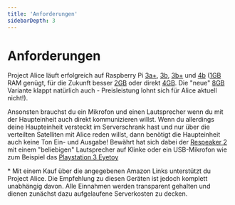 ```yaml
---
title: 'Anforderungen'
sidebarDepth: 3
---
```


# Anforderungen

Project Alice läuft erfolgreich auf Raspberry Pi [3a+](https://amzn.to/3jImMdk), [3b](https://amzn.to/2FbZmy9), [3b+](https://amzn.to/3nuQhBO) und [4b](https://amzn.to/33EeA8o) ([1GB](https://amzn.to/3lu5JvZ) RAM genügt, für die Zukunft besser [2GB](https://amzn.to/34BSSBd) oder direkt [4GB](https://amzn.to/33EeA8o). Die "neue" [8GB](https://amzn.to/34HMxEC) Variante klappt natürlich auch - Preisleistung lohnt sich für Alice aktuell nicht!).



Ansonsten brauchst du ein Mikrofon und einen Lautsprecher wenn du mit der Haupteinheit auch direkt kommunizieren willst. Wenn du allerdings deine Haupteinheit versteckt im Serverschrank hast und nur über die verteilten Satelliten mit Alice reden willst, dann benötigt die Haupteinheit auch keine Ton Ein- und Ausgabe!
Bewährt hat sich dabei der [Respeaker 2](https://amzn.to/30Ju7lz) mit einem "beliebigen" Lautsprecher auf Klinke oder ein USB-Mikrofon wie zum Beispiel das [Playstation 3 Eyetoy](https://amzn.to/3nnLd1Y)


<link rel="stylesheet" href="/css/disclaimer.css">
<div class="amazonDisclaimer">* Mit einem Kauf über die angegebenen Amazon Links unterstützt du Project Alice. Die Empfehlung zu diesen Geräten ist jedoch komplett unabhängig davon. Alle Einnahmen werden transparent gehalten und dienen zunächst dazu aufgelaufene Serverkosten zu decken.</div>
